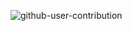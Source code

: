 ![github-user-contribution](https://user-images.githubusercontent.com/95966082/182144243-53786e18-4ea1-4ee1-afec-7a00a6e0eb5c.svg)
